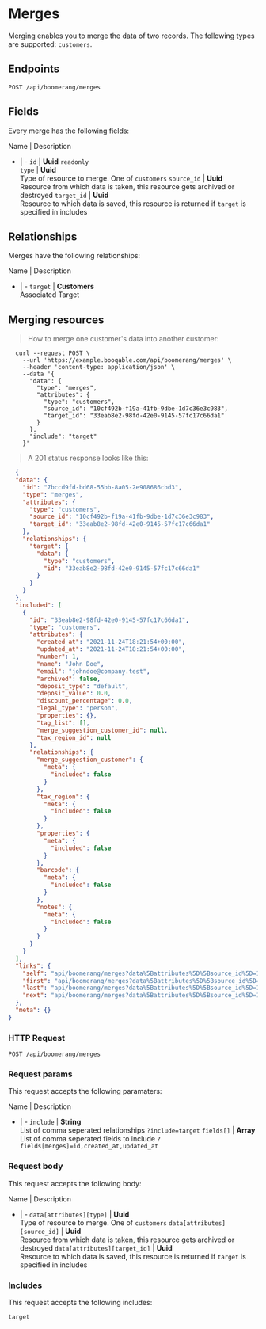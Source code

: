 # Merges

Merging enables you to merge the data of two records. The following types are supported: `customers`.

## Endpoints
`POST /api/boomerang/merges`

## Fields
Every merge has the following fields:

Name | Description
- | -
`id` | **Uuid** `readonly`<br>
`type` | **Uuid**<br>Type of resource to merge. One of `customers`
`source_id` | **Uuid**<br>Resource from which data is taken, this resource gets archived or destroyed
`target_id` | **Uuid**<br>Resource to which data is saved, this resource is returned if `target` is specified in includes


## Relationships
Merges have the following relationships:

Name | Description
- | -
`target` | **Customers**<br>Associated Target


## Merging resources



> How to merge one customer's data into another customer:

```shell
  curl --request POST \
    --url 'https://example.booqable.com/api/boomerang/merges' \
    --header 'content-type: application/json' \
    --data '{
      "data": {
        "type": "merges",
        "attributes": {
          "type": "customers",
          "source_id": "10cf492b-f19a-41fb-9dbe-1d7c36e3c983",
          "target_id": "33eab8e2-98fd-42e0-9145-57fc17c66da1"
        }
      },
      "include": "target"
    }'
```

> A 201 status response looks like this:

```json
  {
  "data": {
    "id": "7bccd9fd-bd68-55bb-8a05-2e908686cbd3",
    "type": "merges",
    "attributes": {
      "type": "customers",
      "source_id": "10cf492b-f19a-41fb-9dbe-1d7c36e3c983",
      "target_id": "33eab8e2-98fd-42e0-9145-57fc17c66da1"
    },
    "relationships": {
      "target": {
        "data": {
          "type": "customers",
          "id": "33eab8e2-98fd-42e0-9145-57fc17c66da1"
        }
      }
    }
  },
  "included": [
    {
      "id": "33eab8e2-98fd-42e0-9145-57fc17c66da1",
      "type": "customers",
      "attributes": {
        "created_at": "2021-11-24T18:21:54+00:00",
        "updated_at": "2021-11-24T18:21:54+00:00",
        "number": 1,
        "name": "John Doe",
        "email": "johndoe@company.test",
        "archived": false,
        "deposit_type": "default",
        "deposit_value": 0.0,
        "discount_percentage": 0.0,
        "legal_type": "person",
        "properties": {},
        "tag_list": [],
        "merge_suggestion_customer_id": null,
        "tax_region_id": null
      },
      "relationships": {
        "merge_suggestion_customer": {
          "meta": {
            "included": false
          }
        },
        "tax_region": {
          "meta": {
            "included": false
          }
        },
        "properties": {
          "meta": {
            "included": false
          }
        },
        "barcode": {
          "meta": {
            "included": false
          }
        },
        "notes": {
          "meta": {
            "included": false
          }
        }
      }
    }
  ],
  "links": {
    "self": "api/boomerang/merges?data%5Battributes%5D%5Bsource_id%5D=10cf492b-f19a-41fb-9dbe-1d7c36e3c983&data%5Battributes%5D%5Btarget_id%5D=33eab8e2-98fd-42e0-9145-57fc17c66da1&data%5Battributes%5D%5Btype%5D=customers&data%5Btype%5D=merges&include=target&merge%5Bdata%5D%5Battributes%5D%5Bsource_id%5D=10cf492b-f19a-41fb-9dbe-1d7c36e3c983&merge%5Bdata%5D%5Battributes%5D%5Btarget_id%5D=33eab8e2-98fd-42e0-9145-57fc17c66da1&merge%5Bdata%5D%5Battributes%5D%5Btype%5D=customers&merge%5Bdata%5D%5Btype%5D=merges&merge%5Binclude%5D=target&page%5Bnumber%5D=1&page%5Bsize%5D=25",
    "first": "api/boomerang/merges?data%5Battributes%5D%5Bsource_id%5D=10cf492b-f19a-41fb-9dbe-1d7c36e3c983&data%5Battributes%5D%5Btarget_id%5D=33eab8e2-98fd-42e0-9145-57fc17c66da1&data%5Battributes%5D%5Btype%5D=customers&data%5Btype%5D=merges&include=target&merge%5Bdata%5D%5Battributes%5D%5Bsource_id%5D=10cf492b-f19a-41fb-9dbe-1d7c36e3c983&merge%5Bdata%5D%5Battributes%5D%5Btarget_id%5D=33eab8e2-98fd-42e0-9145-57fc17c66da1&merge%5Bdata%5D%5Battributes%5D%5Btype%5D=customers&merge%5Bdata%5D%5Btype%5D=merges&merge%5Binclude%5D=target&page%5Bnumber%5D=1&page%5Bsize%5D=25",
    "last": "api/boomerang/merges?data%5Battributes%5D%5Bsource_id%5D=10cf492b-f19a-41fb-9dbe-1d7c36e3c983&data%5Battributes%5D%5Btarget_id%5D=33eab8e2-98fd-42e0-9145-57fc17c66da1&data%5Battributes%5D%5Btype%5D=customers&data%5Btype%5D=merges&include=target&merge%5Bdata%5D%5Battributes%5D%5Bsource_id%5D=10cf492b-f19a-41fb-9dbe-1d7c36e3c983&merge%5Bdata%5D%5Battributes%5D%5Btarget_id%5D=33eab8e2-98fd-42e0-9145-57fc17c66da1&merge%5Bdata%5D%5Battributes%5D%5Btype%5D=customers&merge%5Bdata%5D%5Btype%5D=merges&merge%5Binclude%5D=target&page%5Bnumber%5D=&page%5Bsize%5D=25",
    "next": "api/boomerang/merges?data%5Battributes%5D%5Bsource_id%5D=10cf492b-f19a-41fb-9dbe-1d7c36e3c983&data%5Battributes%5D%5Btarget_id%5D=33eab8e2-98fd-42e0-9145-57fc17c66da1&data%5Battributes%5D%5Btype%5D=customers&data%5Btype%5D=merges&include=target&merge%5Bdata%5D%5Battributes%5D%5Bsource_id%5D=10cf492b-f19a-41fb-9dbe-1d7c36e3c983&merge%5Bdata%5D%5Battributes%5D%5Btarget_id%5D=33eab8e2-98fd-42e0-9145-57fc17c66da1&merge%5Bdata%5D%5Battributes%5D%5Btype%5D=customers&merge%5Bdata%5D%5Btype%5D=merges&merge%5Binclude%5D=target&page%5Bnumber%5D=2&page%5Bsize%5D=25"
  },
  "meta": {}
}
```

### HTTP Request

`POST /api/boomerang/merges`

### Request params

This request accepts the following paramaters:

Name | Description
- | -
`include` | **String**<br>List of comma seperated relationships `?include=target`
`fields[]` | **Array**<br>List of comma seperated fields to include `?fields[merges]=id,created_at,updated_at`


### Request body

This request accepts the following body:

Name | Description
- | -
`data[attributes][type]` | **Uuid**<br>Type of resource to merge. One of `customers`
`data[attributes][source_id]` | **Uuid**<br>Resource from which data is taken, this resource gets archived or destroyed
`data[attributes][target_id]` | **Uuid**<br>Resource to which data is saved, this resource is returned if `target` is specified in includes


### Includes

This request accepts the following includes:

`target`





